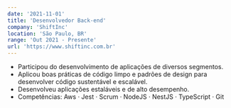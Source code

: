 ```yaml
---
date: '2021-11-01'
title: 'Desenvolvedor Back-end'
company: 'ShiftInc'
location: 'São Paulo, BR'
range: 'Out 2021 - Presente'
url: 'https://www.shiftinc.com.br'
---
```


- Participou do desenvolvimento de aplicações de diversos segmentos.
- Aplicou boas práticas de código limpo e padrões de design para desenvolver código sustentável e escalável.
- Desenvolveu aplicações estaláveis e de alto desempenho.
- Competências: Aws · Jest · Scrum · NodeJS · NestJS · TypeScript · Git
